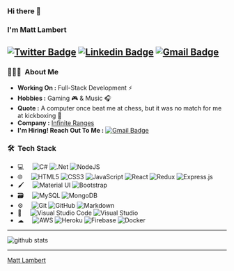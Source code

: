 ### Hi there 👋
### I'm Matt Lambert 
[![Twitter Badge](https://img.shields.io/badge/-Matt_Lambert-1ca0f1?style=flat-square&logo=twitter&logoColor=white&link=https://twitter.com/MrLambLambs)](https://twitter.com/MrLambLambs)  [![Linkedin Badge](https://img.shields.io/badge/-Matt_Lambert-blue?style=flat-square&logo=Linkedin&logoColor=white&link=https://www.linkedin.com/in/mlambert747//)](https://www.linkedin.com/in/mlambert747/) [![Gmail Badge](https://img.shields.io/badge/-mattdxlambert@gmail.com-c14438?style=flat-square&logo=Gmail&logoColor=white&link=mailto:mattdxlambert@gmail.com)](mailto:mattdxlambert@gmail.com)
---------------------------------------------------------------------------------------------------------------------------------------------------------------------------------
<h3> 👨🏻‍💻 &nbsp;About Me </h3>

-  **Working On :** Full-Stack Development :zap:
-  **Hobbies :** Gaming 🎮 & Music :headphones:
-  **Quote :** A computer once beat me at chess, but it was no match for me at kickboxing 🥊 
-  **Company :** [Infinite Ranges](https://www.infiniteranges.com/)
-  **I'm Hiring! Reach Out To Me :** [![Gmail Badge](https://img.shields.io/badge/-mlambert@infiniteranges.com-c14438?style=flat-square&logo=Gmail&logoColor=white&link=mailto:mlambert@infiniteranges.com)](mailto:mlambert@infiniteranges.com)

<h3> 🛠 &nbsp;Tech Stack</h3>

- 💻 &nbsp; &nbsp;
  <img alt="C#" src="https://img.shields.io/badge/c%23-%23239120.svg?style=for-the-badge&logo=c-sharp&logoColor=white"/>
  <img alt=".Net" src="https://img.shields.io/badge/.NET-5C2D91?style=for-the-badge&logo=.net&logoColor=white"/>
  <img alt="NodeJS" src="https://img.shields.io/badge/node.js-%2343853D.svg?style=for-the-badge&logo=node-dot-js&logoColor=white"/>
- 🌐 &nbsp; &nbsp;
  <img alt="HTML5" src="https://img.shields.io/badge/html5-%23E34F26.svg?style=for-the-badge&logo=html5&logoColor=white"/>
  <img alt="CSS3" src="https://img.shields.io/badge/css3-%231572B6.svg?style=for-the-badge&logo=css3&logoColor=white"/>
  <img alt="JavaScript" src="https://img.shields.io/badge/javascript-%23323330.svg?style=for-the-badge&logo=javascript&logoColor=%23F7DF1E"/>
  <img alt="React" src="https://img.shields.io/badge/react-%2320232a.svg?style=for-the-badge&logo=react&logoColor=%2361DAFB"/>
  <img alt="Redux" src="https://img.shields.io/badge/redux-%23593d88.svg?style=for-the-badge&logo=redux&logoColor=white"/>
  <img alt="Express.js" src="https://img.shields.io/badge/express.js-%23404d59.svg?style=for-the-badge&logo=express&logoColor=%2361DAFB"/>
- 🖌 &nbsp; &nbsp;
  <img alt="Material UI" src="https://img.shields.io/badge/materialui-%230081CB.svg?style=for-the-badge&logo=material-ui&logoColor=white"/>
  <img alt="Bootstrap" src="https://img.shields.io/badge/bootstrap-%23563D7C.svg?style=for-the-badge&logo=bootstrap&logoColor=white"/>
- 🗃 &nbsp; &nbsp;
  <img alt="MySQL" src="https://img.shields.io/badge/mysql-%2300f.svg?style=for-the-badge&logo=mysql&logoColor=white"/>
  <img alt="MongoDB" src ="https://img.shields.io/badge/MongoDB-%234ea94b.svg?style=for-the-badge&logo=mongodb&logoColor=white"/>
- ⚙️ &nbsp; &nbsp;
  <img alt="Git" src="https://img.shields.io/badge/git-%23F05033.svg?style=for-the-badge&logo=git&logoColor=white"/>
  <img alt="GitHub" src="https://img.shields.io/badge/github-%23121011.svg?style=for-the-badge&logo=github&logoColor=white"/>
  <img alt="Markdown" src="https://img.shields.io/badge/markdown-%23000000.svg?style=for-the-badge&logo=markdown&logoColor=white"/>
- 🔧 &nbsp; &nbsp;
  <img alt="Visual Studio Code" src="https://img.shields.io/badge/VisualStudioCode-0078d7.svg?style=for-the-badge&logo=visual-studio-code&logoColor=white"/>
  <img alt="Visual Studio" src="https://img.shields.io/badge/VisualStudio-5C2D91.svg?style=for-the-badge&logo=visual-studio&logoColor=white"/>
- ☁ &nbsp; &nbsp;
  <img alt="AWS" src="https://img.shields.io/badge/AWS-%23FF9900.svg?style=for-the-badge&logo=amazon-aws&logoColor=white"/>
  <img alt="Heroku" src="https://img.shields.io/badge/heroku-%23430098.svg?style=for-the-badge&logo=heroku&logoColor=white"/>
  <img alt="Firebase" src="https://img.shields.io/badge/firebase-%23039BE5.svg?style=for-the-badge&logo=firebase"/>
  <img alt="Docker" src="https://img.shields.io/badge/docker-%230db7ed.svg?style=for-the-badge&logo=docker&logoColor=white"/>
---------------------------------------------------------------------------------------------------------------------------------------------------------------------------------

![github stats](https://github-readme-stats.vercel.app/api?username=MrLambs&show_icons=true)

---------------------------------------------------------------------------------------------------------------------------------------------------------------------------------


[Matt Lambert](https://github.com/MrLambs)
